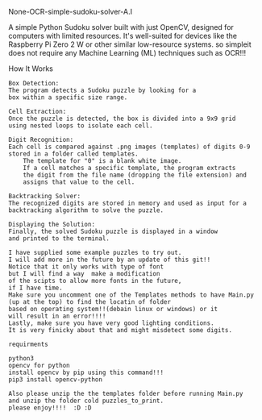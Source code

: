 None-OCR-simple-sudoku-solver-A.I

A simple Python Sudoku solver built with just OpenCV, designed
for computers with limited resources.
It's well-suited for devices like the Raspberry Pi Zero 2 W 
or other similar low-resource systems. 
so simpleit does not require any Machine Learning (ML) techniques such as OCR!!!

How It Works

    Box Detection:
    The program detects a Sudoku puzzle by looking for a
    box within a specific size range.

    Cell Extraction:
    Once the puzzle is detected, the box is divided into a 9x9 grid 
    using nested loops to isolate each cell.

    Digit Recognition:
    Each cell is compared against .png images (templates) of digits 0-9 
    stored in a folder called templates.
        The template for "0" is a blank white image.
        If a cell matches a specific template, the program extracts 
        the digit from the file name (dropping the file extension) and
        assigns that value to the cell.

    Backtracking Solver:
    The recognized digits are stored in memory and used as input for a 
    backtracking algorithm to solve the puzzle.

    Displaying the Solution:
    Finally, the solved Sudoku puzzle is displayed in a window
    and printed to the terminal.
  
    I have supplied some example puzzles to try out. 
    I will add more in the future by an update of this git!!
    Notice that it only works with type of font 
    but I will find a way  make a modification
    of the scipts to allow more fonts in the future, 
    if I have time.
    Make sure you uncomment one of the Templates methods to have Main.py 
    (up at the top) to find the locatin of folder 
    based on operating system!!(debain linux or windows) or it
    will result in an error!!!!
    Lastly, make sure you have very good lighting conditions. 
    It is very finicky about that and might misdetect some digits.
    
    requirments 
    
    python3
    opencv for python
    install opencv by pip using this command!!!
    pip3 install opencv-python

    Also please unzip the the templates folder before running Main.py 
    and unzip the folder cold puzzles_to_print.
    please enjoy!!!!  :D :D
